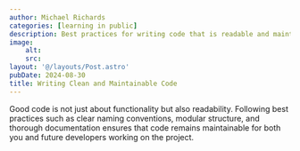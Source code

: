 ```yaml
---
author: Michael Richards
categories: [learning in public]
description: Best practices for writing code that is readable and maintainable.
image:
    alt: 
    src: 
layout: '@/layouts/Post.astro'
pubDate: 2024-08-30
title: Writing Clean and Maintainable Code
---
```


Good code is not just about functionality but also readability. Following best practices such as clear naming conventions, modular structure, and thorough documentation ensures that code remains maintainable for both you and future developers working on the project.
